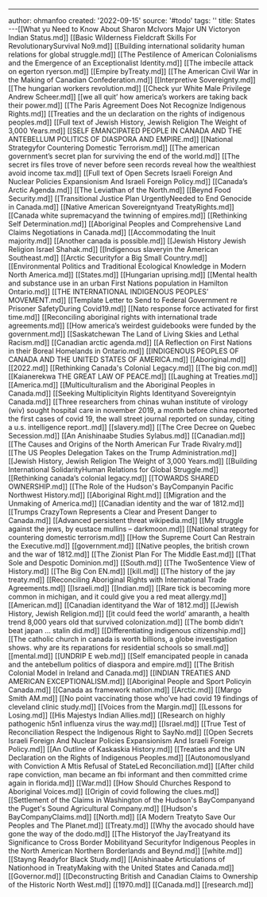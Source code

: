 ---
author: ohmanfoo
created: '2022-09-15'
source: '#todo'
tags: ''
title: States
---[[What yu Need to Know About Sharon McIvors Major UN Victoryon Indian Status.md]]
[[Basic Wilderness Fieldcraft Skills For RevolutionarySurvival No9.md]]
[[Building international solidarity human relations for global struggle.md]]
[[The Pestilence of American Colonialisms and the Emergence of an Exceptionalist Identity.md]]
[[The imbecile attack on egerton ryerson.md]]
[[Empire byTreaty.md]]
[[The American Civil War in the Making of Canadian Confederation.md]]
[[Interpretive Sovereignty.md]]
[[The hungarian workers revolution.md]]
[[Check yur White Male Privilege Andrew Scheer.md]]
[[we all quit’ how america’s workers are taking back their power.md]]
[[The Paris Agreement Does Not Recognize Indigenous Rights.md]]
[[Treaties and the un declaration on the rights of indigenous peoples.md]]
[[Full text of Jewish History, Jewish Religion The Weight of 3,000 Years.md]]
[[SELF EMANCIPATED PEOPLE IN CANADA AND THE ANTEBELLUM POLITICS OF DIASPORA AND EMPIRE.md]]
[[National Strategyfor Countering Domestic Terrorism.md]]
[[The american government’s secret plan for surviving the end of the world.md]]
[[The secret irs files trove of never before seen records reveal how the wealthiest avoid income tax.md]]
[[Full text of Open Secrets Israeli Foreign And Nuclear Policies Expansionism And Israeli Foreign Policy.md]]
[[Canada’s Arctic Agenda.md]]
[[The Leviathan of the North.md]]
[[Beynd Food Security.md]]
[[Transitional Justice Plan UrgentlyNeeded to End Genocide in Canada.md]]
[[Native American Sovereigntyand TreatyRights.md]]
[[Canada white supremacyand the twinning of empires.md]]
[[Rethinking Self Determination.md]]
[[Aboriginal Peoples and Comprehensive Land Claims Negotiations in Canada.md]]
[[Accommodating the Inuit majority.md]]
[[Another canada is possible.md]]
[[Jewish History Jewish Religion Israel Shahak.md]]
[[Indigenous slaveryin the American Southeast.md]]
[[Arctic Securityfor a Big Small Country.md]]
[[Environmental Politics and Traditional Ecological Knowledge in Modern North America.md]]
[[States.md]]
[[Hungarian uprising.md]]
[[Mental health and substance use in an urban First Nations population in Hamilton Ontario.md]]
[[THE INTERNATIONAL INDIGENOUS PEOPLES’ MOVEMENT.md]]
[[Template Letter to Send to Federal Government re Prisoner SafetyDuring Covid19.md]]
[[Nato response force activated for first time.md]]
[[Reconciling aboriginal rights with international trade agreements.md]]
[[How america’s weirdest guidebooks were funded by the government.md]]
[[Saskatchewan The Land of Living Skies and Lethal Racism.md]]
[[Canadian arctic agenda.md]]
[[A Reflection on First Nations in their Boreal Homelands in Ontario.md]]
[[INDIGENOUS PEOPLES OF CANADA AND THE UNITED STATES OF AMERICA.md]]
[[Aboriginal.md]]
[[2022.md]]
[[Rethinking Canada's Colonial Legacy.md]]
[[The big con.md]]
[[Kaianerekwa THE GREAT LAW OF PEACE.md]]
[[Laughing at Treaties.md]]
[[America.md]]
[[Multiculturalism and the Aboriginal Peoples in Canada.md]]
[[Seeking Multiplicityin Rights Identityand Sovereigntyin Canada.md]]
[[Three researchers from chinas wuhan institute of virology (wiv) sought hospital care in november 2019, a month before china reported the first cases of covid 19, the wall street journal reported on sunday, citing a u.s. intelligence report..md]]
[[slavery.md]]
[[The Cree Decree on Quebec Secession.md]]
[[An Anishinaabe Studies Sylabus.md]]
[[Canadian.md]]
[[The Causes and Origins of the North American Fur Trade Rivalry.md]]
[[The US Peoples Delegation Takes on the Trump Administration.md]]
[[Jewish History, Jewish Religion The Weight of 3,000 Years.md]]
[[Building International SolidarityHuman Relations for Global Struggle.md]]
[[Rethinking canada’s colonial legacy.md]]
[[TOWARDS SHARED OWNERSHIP.md]]
[[The Role of the Hudson's BayCompanyin Pacific Northwest History.md]]
[[Aboriginal Right.md]]
[[Migration and the Unmaking of America.md]]
[[Canadian identity and the war of 1812.md]]
[[Trumps CrazyTown Represents a Clear and Present Danger to Canada.md]]
[[Advanced persistent threat wikipedia.md]]
[[My struggle against the jews, by eustace mullins – darkmoon.md]]
[[National strategy for countering domestic terrorism.md]]
[[How the Supreme Court Can Restrain the Executive.md]]
[[government.md]]
[[Native peoples, the british crown and the war of 1812.md]]
[[The Zionist Plan For The Middle East.md]]
[[That Sole and Despotic Dominion.md]]
[[South.md]]
[[The TwoSentence View of History.md]]
[[The Big Con EN.md]]
[[kill.md]]
[[The history of the jay treaty.md]]
[[Reconciling Aboriginal Rights with International Trade Agreements.md]]
[[Israeli.md]]
[[Indian.md]]
[[Rare tick is becoming more common in michigan, and it could give you a red meat allergy.md]]
[[American.md]]
[[Canadian identityand the War of 1812.md]]
[[Jewish History, Jewish Religion.md]]
[[it could feed the world’ amaranth, a health trend 8,000 years old that survived colonization.md]]
[[The bomb didn’t beat japan … stalin did.md]]
[[Differentiating indigenous citizenship.md]]
[[The catholic church in canada is worth billions, a globe investigation shows. why are its reparations for residential schools so small.md]]
[[mental.md]]
[[UNDRIP E web.md]]
[[Self emancipated people in canada and the antebellum politics of diaspora and empire.md]]
[[The British Colonial Model in Ireland and Canada.md]]
[[INDIAN TREATIES AND AMERICAN EXCEPTIONALISM.md]]
[[Aboriginal People and Sport Policyin Canada.md]]
[[Canada as framework nation.md]]
[[Arctic.md]]
[[Margo Smith AM.md]]
[[No point vaccinating those who’ve had covid 19 findings of cleveland clinic study.md]]
[[Voices from the Margin.md]]
[[Lessons for Losing.md]]
[[His Majestys Indian Allies.md]]
[[Research on highly pathogenic h5n1 influenza virus the way.md]]
[[Israel.md]]
[[True Test of Reconciliation Respect the Indigenous Right to SayNo.md]]
[[Open Secrets Israeli Foreign And Nuclear Policies Expansionism And Israeli Foreign Policy.md]]
[[An Outline of Kaskaskia History.md]]
[[Treaties and the UN Declaration on the Rights of Indigenous Peoples.md]]
[[Autonomouslyand with Conviction A Mtis Refusal of StateLed Reconciliation.md]]
[[After child rape conviction, man became an fbi informant and then committed crime again in florida.md]]
[[War.md]]
[[How Should Churches Respond to Aboriginal Voices.md]]
[[Origin of covid following the clues.md]]
[[Settlement of the Claims in Washington of the Hudson's BayCompanyand the Puget's Sound Agricultural Company.md]]
[[Hudson's BayCompanyClaims.md]]
[[North.md]]
[[A Modern Treatyto Save Our Peoples and The Planet.md]]
[[Treaty.md]]
[[Why the avocado should have gone the way of the dodo.md]]
[[The Historyof the JayTreatyand its Significance to Cross Border Mobilityand Securityfor Indigenous Peoples in the North American Northern Borderlands and Beynd.md]]
[[white.md]]
[[Stayng Readyfor Black Study.md]]
[[Anishinaabe Articulations of Nationhood in TreatyMaking with the United States and Canada.md]]
[[Governor.md]]
[[Deconstructing British and Canadian Claims to Ownership of the Historic North West.md]]
[[1970.md]]
[[Canada.md]]
[[research.md]]
